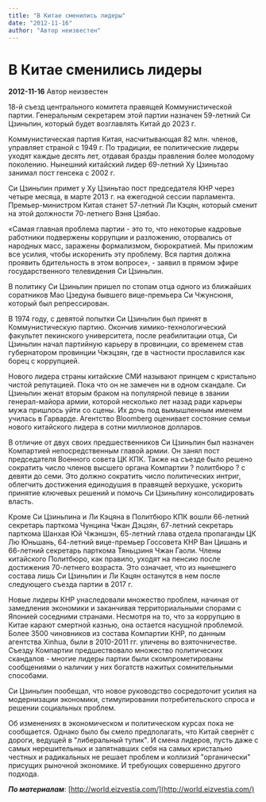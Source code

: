 ```yaml
---
title: "В Китае сменились лидеры"
date: "2012-11-16"
author: "Автор неизвестен"
---
```


# В Китае сменились лидеры

**2012-11-16** Автор неизвестен

18-й съезд центрального комитета правящей Коммунистической партии. Генеральным секретарем этой партии назначен 59-летний Си Цзиньпин, который будет возглавлять Китай до 2023 г.

Коммунистическая партия Китая, насчитывающая 82 млн. членов, управляет страной с 1949 г. По традиции, ее политические лидеры уходят каждые десять лет, отдавая бразды правления более молодому поколению. Нынешний китайский лидер 69-летний Ху Цзиньтао занимал пост генсека с 2002 г.

Си Цзиньпин примет у Ху Цзиньтао пост председателя КНР через четыре месяца, в марте 2013 г. на ежегодной сессии парламента. Премьер-министром Китая станет 57-летний Ли Кэцян, который сменит на этой должности 70-летнего Вэня Цзябао.

«Самая главная проблема партии - это то, что некоторые кадровые работники подвержены коррупции и разложению, оторвались от народных масс, заражены формализмом, бюрократией. Мы приложим все усилия, чтобы искоренить эту проблему. Вся партия должна проявить бдительность в этом вопросе», - заявил в прямом эфире государственного телевидения Си Цзиньпин.

В политику Си Цзиньпин пришел по стопам отца одного из ближайших соратников Мао Цзедуна бывшего вице-премьера Си Чжунсюня, который был репрессирован.

В 1974 году, с девятой попытки Си Цзиньпин был принят в Коммунистическую партию. Окончив химико-технологический факультет пекинского университета, после реабилитации отца, Си Цзиньпин начал партийную карьеру в провинции, со временем став губернатором провинции Чжэцзян, где в частности прославился как борец с коррупцией.

Нового лидера страны китайские СМИ называют принцем с кристально чистой репутацией. Пока что он не замечен ни в одном скандале. Си Цзиньпин женат вторым браком на популярной певице в звании генерал-майора армии, которой несколько лет назад ради карьеры мужа пришлось уйти со сцены. Их дочь под вымышленным именем училась в Гарварде. Агентство Bloomberg оценивает состояние семьи нового китайского лидера в сотни миллионов долларов.

В отличие от двух своих предшественников Си Цзиньпин был назначен Компартией непосредственным главой армии. Он занял пост председателя Военного совета ЦК КПК. Также на съезде было решено сократить число членов высшего органа Компартии ? политбюро ? с девяти до семи. Это должно сократить число политических интриг, облегчить достижения единодушия в правящей верхушке, ускорить принятие ключевых решений и помочь Си Цзиньпину консолидировать власть.

Кроме Си Цзиньпина и Ли Кэцяна в Политбюро КПК вошли 66-летний секретарь парткома Чунцина Чжан Дэцзян, 67-летний секретарь парткома Шанхая Юй Чжэншэн, 65-летний глава отдела пропаганды ЦК Лю Юньшань, 64-летний вице-премьер Госсовета КНР Ван Цишань и 66-летний секретарь парткома Тяньцзиня Чжан Гаоли. Члены китайского Политбюро, как правило, уходят на пенсию после достижения 70-летнего возраста. Это означает, что из нынешнего состава лишь Си Цзиньпин и Ли Кэцян останутся в нем после следующего съезда партии в 2017 г.

Новые лидеры КНР унаследовали множество проблем, начиная от замедления экономики и заканчивая территориальными спорами с Японией соседними странами. Несмотря на то, что за коррупцию в Китае карают смертной казнью, она остается насущной проблемой. Более 3500 чиновников из состава Компартии КНР, по данным агентства Xinhua, были в 2010-2011 гг. уличены во взяточничестве. Съезду Компартии предшествовало множество политических скандалов - многие лидеры партии были скомпрометированы сообщениями о наличии у них богатств нажитых сомнительными способами.

Си Цзиньпин пообещал, что новое руководство сосредоточит усилия на модернизации экономики, стимулировании потребительского спроса и решении социальных проблем.

Об изменениях в экономическом и политическом курсах пока не сообщается. Однако было бы смело предполагать, что Китай свернёт с дороги, ведущей в "либеральный тупик". И смена лидеров, пусть даже с самых нерешительных и запятнавших себя на самых кристально честных и радикальных не решает проблем и коллизий "органически" присущих рыночной экономике. И требующих совершенно другого подхода.

 ***По материалам***: [http://world.eizvestia.com/](http://world.eizvestia.com/)